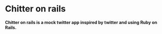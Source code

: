 # Chitter on rails
#### Chitter on rails is a mock twitter app inspired by twitter and using Ruby on Rails.
